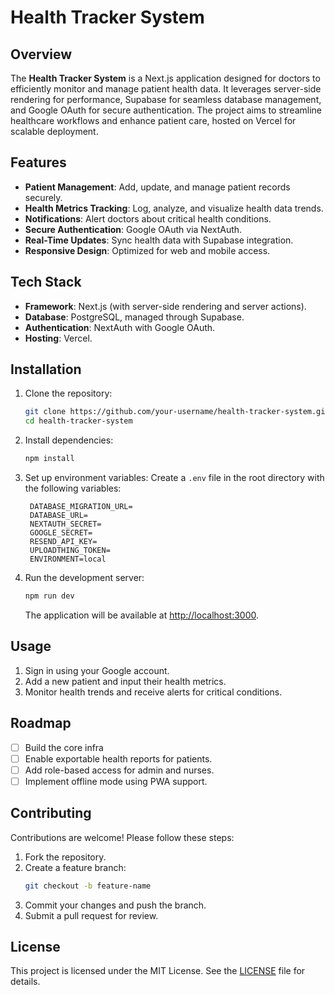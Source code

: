 
# Health Tracker System

## Overview
The **Health Tracker System** is a Next.js application designed for doctors to efficiently monitor and manage patient health data. It leverages server-side rendering for performance, Supabase for seamless database management, and Google OAuth for secure authentication. The project aims to streamline healthcare workflows and enhance patient care, hosted on Vercel for scalable deployment.

## Features
- **Patient Management**: Add, update, and manage patient records securely.
- **Health Metrics Tracking**: Log, analyze, and visualize health data trends.
- **Notifications**: Alert doctors about critical health conditions.
- **Secure Authentication**: Google OAuth via NextAuth.
- **Real-Time Updates**: Sync health data with Supabase integration.
- **Responsive Design**: Optimized for web and mobile access.

## Tech Stack
- **Framework**: Next.js (with server-side rendering and server actions).
- **Database**: PostgreSQL, managed through Supabase.
- **Authentication**: NextAuth with Google OAuth.
- **Hosting**: Vercel.

## Installation

1. Clone the repository:
   ```bash
   git clone https://github.com/your-username/health-tracker-system.git
   cd health-tracker-system
   ```

2. Install dependencies:
   ```bash
   npm install
   ```

3. Set up environment variables:
   Create a `.env` file in the root directory with the following variables:
   ```env
    DATABASE_MIGRATION_URL=
    DATABASE_URL=
    NEXTAUTH_SECRET=
    GOOGLE_SECRET=
    RESEND_API_KEY=
    UPLOADTHING_TOKEN=
    ENVIRONMENT=local
   ```

4. Run the development server:
   ```bash
   npm run dev
   ```
   The application will be available at [http://localhost:3000](http://localhost:3000).

## Usage
1. Sign in using your Google account.
2. Add a new patient and input their health metrics.
3. Monitor health trends and receive alerts for critical conditions.

## Roadmap
- [ ] Build the core infra
- [ ] Enable exportable health reports for patients.
- [ ] Add role-based access for admin and nurses.
- [ ] Implement offline mode using PWA support.

## Contributing
Contributions are welcome! Please follow these steps:
1. Fork the repository.
2. Create a feature branch:
   ```bash
   git checkout -b feature-name
   ```
3. Commit your changes and push the branch.
4. Submit a pull request for review.

## License
This project is licensed under the MIT License. See the [LICENSE](LICENSE) file for details.